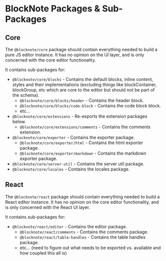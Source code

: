 # BlockNote Packages & Sub-Packages

## Core

The `@blocknote/core` package should contain everything needed to build a pure JS editor instance. It has no opinion on the UI layer, and is only concerned with the core editor functionality.

It contains sub-packages for:

- `@blocknote/core/blocks` - Contains the default blocks, inline content, styles and their implementations (excluding things like blockContainer, blockGroup, etc which are core to the editor but should not be part of the schema).
  - `@blocknote/core/blocks/header` - Contains the header block.
  - `@blocknote/core/blocks/code-block` - Contains the code block block.
  - etc...
- `@blocknote/core/extensions` - Re-exports the extension packages below.
  - `@blocknote/core/extensions/comments` - Contains the comments extension.
- `@blocknote/core/exporter` - Contains the exporter package.
  - `@blocknote/core/exporter/html` - Contains the html exporter package.
  - `@blocknote/core/exporter/markdown` - Contains the markdown exporter package.
- `@blocknote/core/server-util` - Contains the server util package.
- `@blocknote/core/locales` - Contains the locales package.

## React

The `@blocknote/react` package should contain everything needed to build a React editor instance. It has no opinion on the core editor functionality, and is only concerned with the React UI layer.

It contains sub-packages for:

- `@blocknote/react/editor` - Contains the editor package.
  - `@blocknote/react/comments` - Contains the comments package.
  - `@blocknote/react/table-handles` - Contains the table handles package.
  - etc... (need to figure out what needs to be exported vs. available and how coupled this all is)

